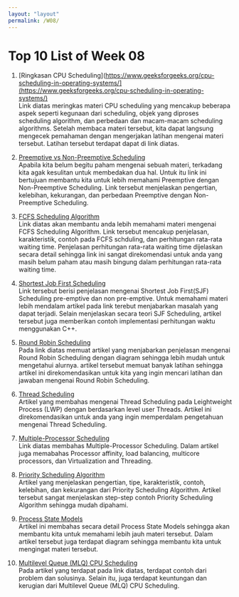```yaml
---
layout: "layout"
permalink: /W08/
---
```


# Top 10 List of Week 08

1. [Ringkasan CPU Scheduling](https://www.geeksforgeeks.org/cpu-scheduling-in-operating-systems/](https://www.geeksforgeeks.org/cpu-scheduling-in-operating-systems/)<br>
Link diatas meringkas materi CPU scheduling yang mencakup beberapa aspek seperti kegunaan dari scheduling, objek yang diproses scheduling algorithm, dan perbedaan dan macam-macam scheduling algorithms.
Setelah membaca materi tersebut, kita dapat langsung mengecek pemahaman dengan mengerjakan latihan mengenai materi tersebut. Latihan tersebut terdapat dapat di link diatas.

2. [Preemptive vs Non-Preemptive Scheduling](https://www.guru99.com/preemptive-vs-non-preemptive-scheduling.html)<br>
Apabila kita belum begitu paham mengenai sebuah materi, terkadang kita agak kesulitan untuk membedakan dua hal. Untuk itu link ini bertujuan membantu kita untuk lebih memahami Preemptive dengan Non-Preemptive Scheduling.
Link tersebut menjelaskan pengertian, kelebihan, kekurangan, dan perbedaan Preemptive dengan Non-Preemptive Scheduling.

3. [FCFS Scheduling Algorithm](https://www.guru99.com/fcfs-scheduling.html)<br>
Link diatas akan membantu anda lebih memahami materi mengenai FCFS Scheduling Algorithm. Link tersebut mencakup penjelasan, karakteristik, contoh pada FCFS schduling, dan perhitungan rata-rata waiting time.
Penjelasan perhitungan rata-rata waiting time dijelaskan secara detail sehingga link ini sangat direkomendasi untuk anda yang masih belum paham atau masih bingung dalam perhitungan rata-rata waiting time.

4. [Shortest Job First Scheduling](https://www.studytonight.com/operating-system/shortest-job-first)<br>
Link tersebut berisi penjelasan mengenai Shortest Job First(SJF) Scheduling pre-emptive dan non pre-emptive. Untuk memahami materi lebih mendalam artikel pada link terebut menjabarkan masalah yang dapat terjadi.
Selain menjelaskan secara teori SJF Scheduling, artikel tersebut juga memberikan contoh implementasi perhitungan waktu menggunakan C++.

5. [Round Robin Scheduling](https://www.gatevidyalay.com/round-robin-round-robin-scheduling-examples/)<br>
Pada link diatas memuat artikel yang menjabarkan penjelasan mengenai Round Robin Scheduling dengan diagram sehingga lebih mudah untuk mengetahui alurnya.
artikel tersebut memuat banyak latihan sehingga artikel ini direkomendasikan untuk kita yang ingin mencari latihan dan jawaban mengenai Round Robin Scheduling.

6. [Thread Scheduling](https://www.geeksforgeeks.org/thread-scheduling/)<br>
Artikel yang membahas mengenai Thread Scheduling pada Leightweight Process (LWP) dengan berdasarkan level user Threads. Artikel ini direkomendasikan untuk anda yang ingin memperdalam pengetahuan mengenai Thread Scheduling. 

7. [Multiple-Processor Scheduling](https://www.geeksforgeeks.org/multiple-processor-scheduling-in-operating-system/)<br>
Link diatas membahas Multiple-Processor Scheduling. Dalam artikel juga memabahas Processor affinity, load balancing, multicore processors, dan Virtualization and Threading.

8. [Priority Scheduling Algorithm](https://www.guru99.com/priority-scheduling-program.html)<br>
Artikel yang menjelaskan pengertian, tipe, karakteristik, contoh, kelebihan, dan kekurangan dari Priority Scheduling Algorithm. Artikel tersebut sangat menjelaskan step-step contoh Priority Scheduling Algorithm sehingga mudah dipahami.

9. [Process State Models](https://slaystudy.com/process-state-models-in-operating-system/)<br>
Artikel ini membahas secara detail Process State Models sehingga akan membantu kita untuk memahami lebih jauh materi tersebut. Dalam artikel tersebut juga terdapat diagram sehingga membantu kita untuk mengingat materi tersebut.

10. [Multilevel Queue (MLQ) CPU Scheduling](https://www.geeksforgeeks.org/multilevel-queue-mlq-cpu-scheduling/)<br>
Pada artikel yang terdapat pada link diatas, terdapat contoh dari problem dan solusinya. Selain itu, juga terdapat keuntungan dan kerugian dari Multilevel Queue (MLQ) CPU Scheduling.
